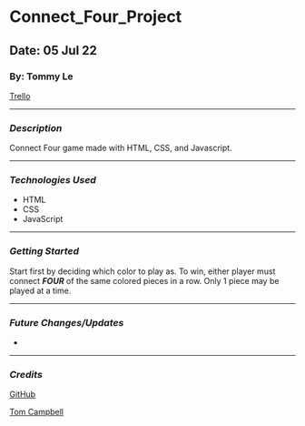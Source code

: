 # Connect_Four_Project

## Date: 05 Jul 22

### By: Tommy Le

[Trello](https://trello.com/b/aDMRh2gd/project-1)

***

### ***Description***

Connect Four game made with HTML, CSS, and Javascript.

***

### ***Technologies Used***

* HTML
* CSS
* JavaScript

***

### ***Getting Started***

Start first by deciding which color to play as. To win, either player must connect ***FOUR*** of the same colored pieces in a row. Only 1 piece may be played at a time.

***

### ***Future Changes/Updates***

*

***

### ***Credits***

[GitHub](https://github.com/)

[Tom Campbell](https://www.youtube.com/c/ThomasCampbell)